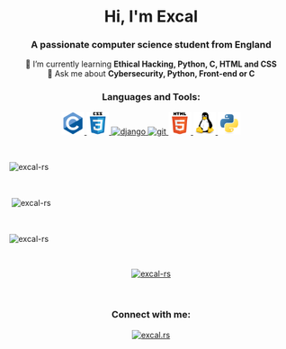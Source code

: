 <h1 align="center">Hi, I'm Excal</h1>
<h3 align="center">A passionate computer science student from England</h3>
<p align="center">
  🌱 I’m currently learning <strong>Ethical Hacking, Python, C, HTML and CSS</strong> <br />
 💬 Ask me about <strong>Cybersecurity, Python, Front-end or C </strong>
</p>


<h3 align="center">Languages and Tools:</h3>
<p align="center"> <a href="https://www.cprogramming.com/" target="_blank" rel="noreferrer"> <img src="https://raw.githubusercontent.com/devicons/devicon/master/icons/c/c-original.svg" alt="c" width="40" height="40"/> </a> <a href="https://www.w3schools.com/css/" target="_blank" rel="noreferrer"> <img src="https://raw.githubusercontent.com/devicons/devicon/master/icons/css3/css3-original-wordmark.svg" alt="css3" width="40" height="40"/> </a> <a href="https://www.djangoproject.com/" target="_blank" rel="noreferrer"> <img src="https://cdn.worldvectorlogo.com/logos/django.svg" alt="django" width="40" height="40"/> </a> <a href="https://git-scm.com/" target="_blank" rel="noreferrer"> <img src="https://www.vectorlogo.zone/logos/git-scm/git-scm-icon.svg" alt="git" width="40" height="40"/> </a> <a href="https://www.w3.org/html/" target="_blank" rel="noreferrer"> <img src="https://raw.githubusercontent.com/devicons/devicon/master/icons/html5/html5-original-wordmark.svg" alt="html5" width="40" height="40"/> </a> <a href="https://www.linux.org/" target="_blank" rel="noreferrer"> <img src="https://raw.githubusercontent.com/devicons/devicon/master/icons/linux/linux-original.svg" alt="linux" width="40" height="40"/> </a> <a href="https://www.python.org" target="_blank" rel="noreferrer"> <img src="https://raw.githubusercontent.com/devicons/devicon/master/icons/python/python-original.svg" alt="python" width="40" height="40"/> </a> </p>

<br />
<p><img align="center" src="https://github-readme-stats.vercel.app/api/top-langs?username=excal-rs&show_icons=true&locale=en&layout=compact" alt="excal-rs" /></p>
<br />

<p>&nbsp;<img align="center" src="https://github-readme-stats.vercel.app/api?username=excal-rs&show_icons=true&locale=en" alt="excal-rs" /></p>
<br />

<p><img align="center" src="https://github-readme-streak-stats.herokuapp.com/?user=excal-rs&" alt="excal-rs" /></p>
<br />

<p align="center"> <a href="https://github.com/ryo-ma/github-profile-trophy"><img src="https://github-profile-trophy.vercel.app/?username=excal-rs" alt="excal-rs" /></a> </p>
<br />

<h3 align="center">Connect with me:</h3>
<p align="center">
<a href="https://stackoverflow.com/users/17708672/excal-rs" target="blank"><img align="center" src="https://raw.githubusercontent.com/rahuldkjain/github-profile-readme-generator/master/src/images/icons/Social/stack-overflow.svg" alt="excal.rs" height="30" width="40" /></a>
</p>

